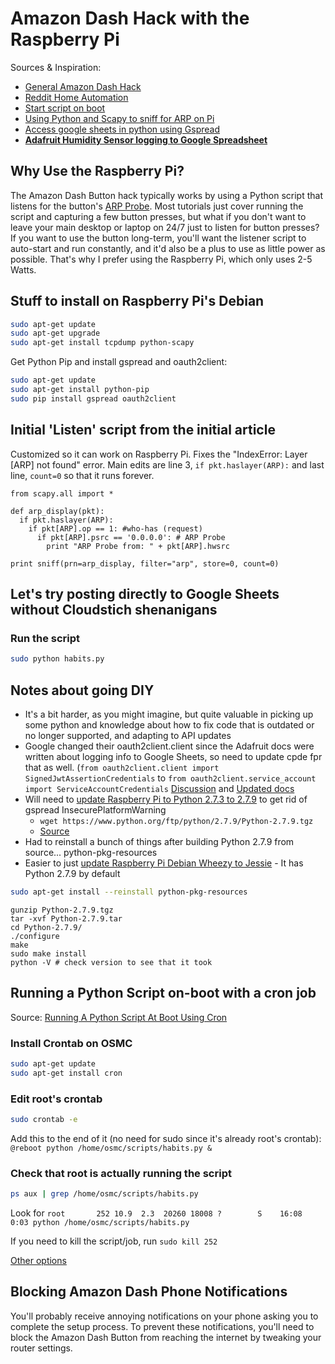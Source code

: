 # Amazon Dash Hack with the Raspberry Pi

Sources & Inspiration:
- [General Amazon Dash Hack](https://medium.com/@edwardbenson/how-i-hacked-amazon-s-5-wifi-button-to-track-baby-data-794214b0bdd8#.n6fhd3z40)
- [Reddit Home Automation](https://www.reddit.com/r/homeautomation/comments/3gy2u7/help_with_python_and_scapy_amazon_button_on_pi/)
- [Start script on boot](https://alwaystinkering.wordpress.com/2015/09/22/amazon-dash-button-automation/)
- [Using Python and Scapy to sniff for ARP on Pi](http://unix.stackexchange.com/questions/223255/using-python-and-scapy-to-sniff-for-arp-on-pi)
- [Access google sheets in python using Gspread](http://www.indjango.com/access-google-sheets-in-python-using-gspread/)
- [**Adafruit Humidity Sensor logging to Google Spreadsheet**](https://learn.adafruit.com/dht-humidity-sensing-on-raspberry-pi-with-gdocs-logging?view=all)

## Why Use the Raspberry Pi?

The Amazon Dash Button hack typically works by using a Python script that listens for the button's [ARP Probe](https://en.wikipedia.org/wiki/Address_Resolution_Protocol#ARP_probe). Most tutorials just cover running the script and capturing a few button presses, but what if you don't want to leave your main desktop or laptop on 24/7 just to listen for button presses? If you want to use the button long-term, you'll want the listener script to auto-start and run constantly, and it'd also be a plus to use as little power as possible. That's why I prefer using the Raspberry Pi, which only uses 2-5 Watts.

## Stuff to install on Raspberry Pi's Debian

```sh
sudo apt-get update
sudo apt-get upgrade
sudo apt-get install tcpdump python-scapy
```

Get Python Pip and install gspread and oauth2client:

```sh
sudo apt-get update
sudo apt-get install python-pip
sudo pip install gspread oauth2client
```

## Initial 'Listen' script from the initial article
Customized so it can work on Raspberry Pi. Fixes the "IndexError: Layer [ARP] not found" error. Main edits are line 3, `if pkt.haslayer(ARP):` and last line, `count=0` so that it runs forever.

```
from scapy.all import *

def arp_display(pkt):
  if pkt.haslayer(ARP):
    if pkt[ARP].op == 1: #who-has (request)
      if pkt[ARP].psrc == '0.0.0.0': # ARP Probe
        print "ARP Probe from: " + pkt[ARP].hwsrc

print sniff(prn=arp_display, filter="arp", store=0, count=0)
```

## Let's try posting directly to Google Sheets without Cloudstich shenanigans

### Run the script

```sh
sudo python habits.py
```

## Notes about going DIY

- It's a bit harder, as you might imagine, but quite valuable in picking up some python and knowledge about how to fix code that is outdated or no longer supported, and adapting to API updates
- Google changed their oauth2client.client since the Adafruit docs were written about logging info to Google Sheets, so need to update cpde fpr that as well. (`from oauth2client.client import SignedJwtAssertionCredentials` to `from oauth2client.service_account import ServiceAccountCredentials` [Discussion](https://github.com/burnash/gspread/pull/356) and [Updated docs](https://github.com/burnash/gspread/pull/356/files)
- Will need to [update Raspberry Pi to Python 2.7.3 to  2.7.9](http://raspberrypi.stackexchange.com/questions/26286/update-python-version-on-raspbian) to get rid of gspread InsecurePlatformWarning
  - `wget https://www.python.org/ftp/python/2.7.9/Python-2.7.9.tgz`
  - [Source](http://stackoverflow.com/questions/29134512/insecureplatformwarning-a-true-sslcontext-object-is-not-available-this-prevent)
- Had to reinstall a bunch of things after building Python 2.7.9 from source...  python-pkg-resources
- Easier to just [update Raspberry Pi Debian Wheezy to Jessie](http://raspberrypi.stackexchange.com/questions/27858/upgrade-to-raspbian-jessie) - It has Python 2.7.9 by default
```sh
sudo apt-get install --reinstall python-pkg-resources

```

```
gunzip Python-2.7.9.tgz
tar -xvf Python-2.7.9.tar
cd Python-2.7.9/
./configure
make
sudo make install
python -V # check version to see that it took
```

## Running a Python Script on-boot with a cron job

Source: [Running A Python Script At Boot Using Cron](http://www.raspberrypi-spy.co.uk/2013/07/running-a-python-script-at-boot-using-cron/)

### Install Crontab on OSMC

```sh
sudo apt-get update
sudo apt-get install cron
```

### Edit root's crontab

```sh
sudo crontab -e
```

Add this to the end of it (no need for sudo since it's already root's crontab): `@reboot python /home/osmc/scripts/habits.py &`

### Check that root is actually running the script

```sh
ps aux | grep /home/osmc/scripts/habits.py
```

Look for `root       252 10.9  2.3  20260 18008 ?        S    16:08   0:03 python /home/osmc/scripts/habits.py`

If you need to kill the script/job, run `sudo kill 252`

[Other options](http://raspberrypi.stackexchange.com/questions/4123/running-a-python-script-at-startup)

## Blocking Amazon Dash Phone Notifications

You'll probably receive annoying notifications on your phone asking you to complete the setup process. To prevent these notifications, you'll need to block the Amazon Dash Button from reaching the internet by tweaking your router settings.
